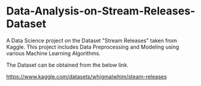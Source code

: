 # Data-Analysis-on-Stream-Releases-Dataset
A Data Science project on the Dataset "Stream Releases" taken from Kaggle. This project includes Data Preprocessing and Modeling using various Machine Learning Algorithms.

The Dataset can be obtained from the below link.

https://www.kaggle.com/datasets/whigmalwhim/steam-releases
